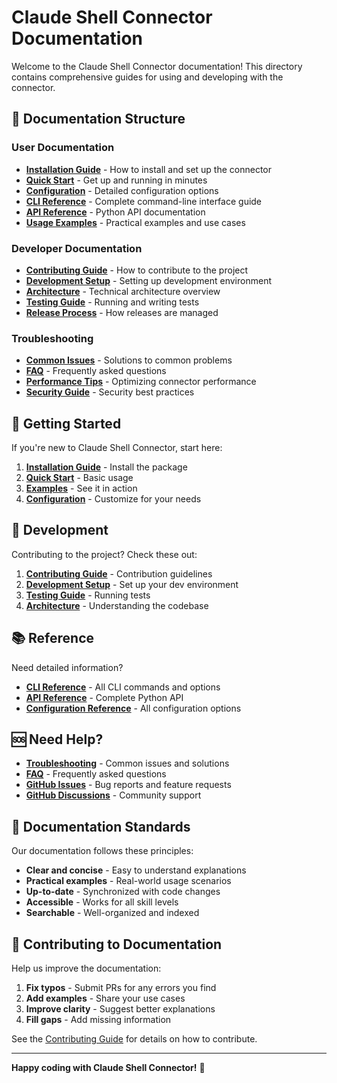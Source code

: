 # Claude Shell Connector Documentation

Welcome to the Claude Shell Connector documentation! This directory contains comprehensive guides for using and developing with the connector.

## 📖 Documentation Structure

### User Documentation
- **[Installation Guide](installation.md)** - How to install and set up the connector
- **[Quick Start](../README.md#quick-start)** - Get up and running in minutes
- **[Configuration](configuration.md)** - Detailed configuration options
- **[CLI Reference](cli-reference.md)** - Complete command-line interface guide
- **[API Reference](api-reference.md)** - Python API documentation
- **[Usage Examples](../examples/)** - Practical examples and use cases

### Developer Documentation
- **[Contributing Guide](../CONTRIBUTING.md)** - How to contribute to the project
- **[Development Setup](development.md)** - Setting up development environment
- **[Architecture](architecture.md)** - Technical architecture overview
- **[Testing Guide](testing.md)** - Running and writing tests
- **[Release Process](release.md)** - How releases are managed

### Troubleshooting
- **[Common Issues](troubleshooting.md)** - Solutions to common problems
- **[FAQ](faq.md)** - Frequently asked questions
- **[Performance Tips](performance.md)** - Optimizing connector performance
- **[Security Guide](security.md)** - Security best practices

## 🚀 Getting Started

If you're new to Claude Shell Connector, start here:

1. **[Installation Guide](installation.md)** - Install the package
2. **[Quick Start](../README.md#quick-start)** - Basic usage
3. **[Examples](../examples/)** - See it in action
4. **[Configuration](configuration.md)** - Customize for your needs

## 🔧 Development

Contributing to the project? Check these out:

1. **[Contributing Guide](../CONTRIBUTING.md)** - Contribution guidelines
2. **[Development Setup](development.md)** - Set up your dev environment
3. **[Testing Guide](testing.md)** - Running tests
4. **[Architecture](architecture.md)** - Understanding the codebase

## 📚 Reference

Need detailed information?

- **[CLI Reference](cli-reference.md)** - All CLI commands and options
- **[API Reference](api-reference.md)** - Complete Python API
- **[Configuration Reference](configuration.md)** - All configuration options

## 🆘 Need Help?

- **[Troubleshooting](troubleshooting.md)** - Common issues and solutions
- **[FAQ](faq.md)** - Frequently asked questions
- **[GitHub Issues](https://github.com/yourusername/claude-shell-connector/issues)** - Bug reports and feature requests
- **[GitHub Discussions](https://github.com/yourusername/claude-shell-connector/discussions)** - Community support

## 📝 Documentation Standards

Our documentation follows these principles:

- **Clear and concise** - Easy to understand explanations
- **Practical examples** - Real-world usage scenarios
- **Up-to-date** - Synchronized with code changes
- **Accessible** - Works for all skill levels
- **Searchable** - Well-organized and indexed

## 🤝 Contributing to Documentation

Help us improve the documentation:

1. **Fix typos** - Submit PRs for any errors you find
2. **Add examples** - Share your use cases
3. **Improve clarity** - Suggest better explanations
4. **Fill gaps** - Add missing information

See the [Contributing Guide](../CONTRIBUTING.md) for details on how to contribute.

---

**Happy coding with Claude Shell Connector!** 🎉